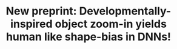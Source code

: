 ---
title:  "New preprint: Developmentally-inspired object zoom-in yields human like shape-bias in DNNs!"
mathjax: true
layout: post
categories: media
description: >
        When toddlers interact with objects in the their environment, they typically hold them close to their face. Thus, object rather often occupy a large part of the visual field of toddlers which can be compared to a zoom-in on the object.
        In this paper, we test whether taking this simplification serious, has an effect on the texture-shape-bias of deep neural networks (DNNs).

        We find that shape-bias increases when DNNs are trained on close-up object images and even develop a stronger, human-like shape-bias when cue-conflict test images contain less background information.
        We indentify the tuning to background features as one of the main drivers of the previously found texture-bias of DNNs consistent with the idea that DNNs use highly available information (like background) over relevant information (like object shape or even texture) as a form of shortcut learning.

        Checkout the preprint here on [bioRxiv!](https://www.biorxiv.org/content/10.1101/2024.05.30.595526v1)

        <div style="display: flex; align-items: center;">
            <img src="/assets/imgs/texture_bias_preprint_screenshot.png" />
        </div>

---